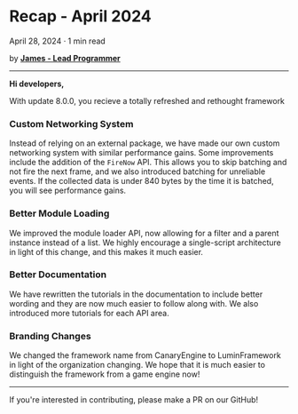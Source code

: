 # Recap - April 2024
April 28, 2024 · 1 min read

by **[James - Lead Programmer](https://github.com/2jammers)**

---

**Hi developers,**

With update 8.0.0, you recieve a totally refreshed and rethought framework

### Custom Networking System

Instead of relying on an external package, we have made our own custom networking system with similar performance gains. Some improvements include the addition of the `FireNow` API. This allows you to skip batching and not fire the next frame, and we also introduced batching for unreliable events. If the collected data is under 840 bytes by the time it is batched, you will see performance gains.

### Better Module Loading

We improved the module loader API, now allowing for a filter and a parent instance instead of a list. We highly encourage a single-script architecture in light of this change, and this makes it much easier.

### Better Documentation

We have rewritten the tutorials in the documentation to include better wording and they are now much easier to follow along with. We also introduced more tutorials for each API area.

### Branding Changes

We changed the framework name from CanaryEngine to LuminFramework in light of the organization changing. We hope that it is much easier to distinguish the framework from a game engine now!

---

If you're interested in contributing, please make a PR on our GitHub!